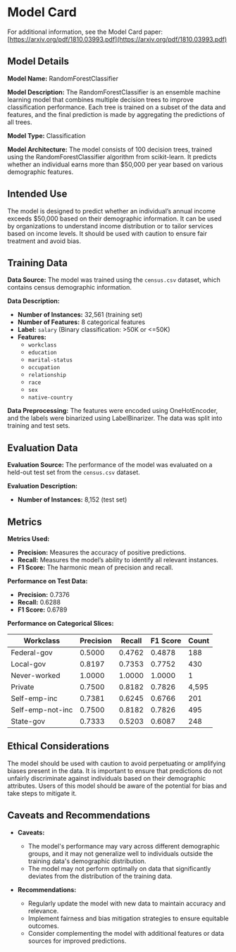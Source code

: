 # Model Card

For additional information, see the Model Card paper: [https://arxiv.org/pdf/1810.03993.pdf](https://arxiv.org/pdf/1810.03993.pdf)

## Model Details

**Model Name:** RandomForestClassifier

**Model Description:** 
The RandomForestClassifier is an ensemble machine learning model that combines multiple decision trees to improve classification performance. Each tree is trained on a subset of the data and features, and the final prediction is made by aggregating the predictions of all trees.

**Model Type:** Classification

**Model Architecture:** 
The model consists of 100 decision trees, trained using the RandomForestClassifier algorithm from scikit-learn. It predicts whether an individual earns more than $50,000 per year based on various demographic features.

## Intended Use

The model is designed to predict whether an individual’s annual income exceeds $50,000 based on their demographic information. It can be used by organizations to understand income distribution or to tailor services based on income levels. It should be used with caution to ensure fair treatment and avoid bias.

## Training Data

**Data Source:** 
The model was trained using the `census.csv` dataset, which contains census demographic information.

**Data Description:** 
- **Number of Instances:** 32,561 (training set)
- **Number of Features:** 8 categorical features
- **Label:** `salary` (Binary classification: >50K or <=50K)
- **Features:** 
  - `workclass`
  - `education`
  - `marital-status`
  - `occupation`
  - `relationship`
  - `race`
  - `sex`
  - `native-country`

**Data Preprocessing:** 
The features were encoded using OneHotEncoder, and the labels were binarized using LabelBinarizer. The data was split into training and test sets.

## Evaluation Data

**Evaluation Source:** 
The performance of the model was evaluated on a held-out test set from the `census.csv` dataset.

**Evaluation Description:** 
- **Number of Instances:** 8,152 (test set)

## Metrics

**Metrics Used:**
- **Precision:** Measures the accuracy of positive predictions.
- **Recall:** Measures the model’s ability to identify all relevant instances.
- **F1 Score:** The harmonic mean of precision and recall.

**Performance on Test Data:**
- **Precision:** 0.7376
- **Recall:** 0.6288
- **F1 Score:** 0.6789

**Performance on Categorical Slices:**

| Workclass        | Precision | Recall | F1 Score | Count |
|------------------|-----------|--------|----------|-------|
| Federal-gov      | 0.5000    | 0.4762 | 0.4878   | 188   |
| Local-gov        | 0.8197    | 0.7353 | 0.7752   | 430   |
| Never-worked     | 1.0000    | 1.0000 | 1.0000   | 1     |
| Private          | 0.7500    | 0.8182 | 0.7826   | 4,595 |
| Self-emp-inc     | 0.7381    | 0.6245 | 0.6766   | 201   |
| Self-emp-not-inc | 0.7500    | 0.8182 | 0.7826   | 495   |
| State-gov        | 0.7333    | 0.5203 | 0.6087   | 248   |

## Ethical Considerations

The model should be used with caution to avoid perpetuating or amplifying biases present in the data. It is important to ensure that predictions do not unfairly discriminate against individuals based on their demographic attributes. Users of this model should be aware of the potential for bias and take steps to mitigate it.

## Caveats and Recommendations

- **Caveats:**
  - The model's performance may vary across different demographic groups, and it may not generalize well to individuals outside the training data's demographic distribution.
  - The model may not perform optimally on data that significantly deviates from the distribution of the training data.

- **Recommendations:**
  - Regularly update the model with new data to maintain accuracy and relevance.
  - Implement fairness and bias mitigation strategies to ensure equitable outcomes.
  - Consider complementing the model with additional features or data sources for improved predictions.
